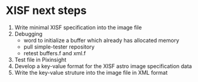 XISF next steps
===============

1. Write minimal XISF specification into the image file
2. Debugging
	- word to initialize a buffer which already has allocated memory
	- pull simple-tester repository
	- retest buffers.f and xml.f
2. Test file in Pixinsight
3. Develop a key-value format for the XISF astro image specification data 
4. Write the key-value struture into the image file in XML format